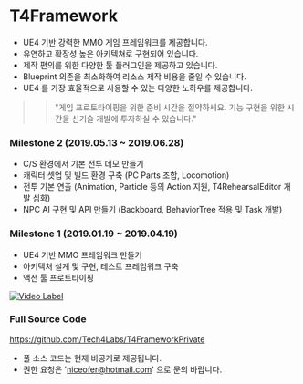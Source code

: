 # T4Framework

- UE4 기반 강력한 MMO 게임 프레임워크를 제공합니다.
- 유연하고 확장성 높은 아키텍쳐로 구현되어 있습니다.
- 제작 편의를 위한 다양한 툴 플러그인을 제공하고 있습니다.
- Blueprint 의존을 최소화하여 리소스 제작 비용을 줄일 수 있습니다.
- UE4 를 가장 효율적으로 사용할 수 있는 다양한 노하우를 제공합니다.

>> "게임 프로토타이핑을 위한 준비 시간을 절약하세요. 기능 구현을 위한 시간을 신기술 개발에 투자하실 수 있습니다."

### Milestone 2 (2019.05.13 ~ 2019.06.28)

- C/S 환경에서 기본 전투 데모 만들기
- 캐릭터 셋업 및 빌드 환경 구축 (PC Parts 조합, Locomotion)
- 전투 기본 연출 (Animation, Particle 등의 Action 지원, T4RehearsalEditor 개발 심화)
- NPC AI 구현 및 API 만들기 (Backboard, BehaviorTree 적용 및 Task 개발)

### Milestone 1 (2019.01.19 ~ 2019.04.19)

- UE4 기반 MMO 프레임워크 만들기
- 아키텍처 설계 및 구현, 테스트 프레임워크 구축
- 액션 툴 프로토타이핑

[![Video Label](http://img.youtube.com/vi/kq6mi8CEYi0/0.jpg)](https://youtu.be/kq6mi8CEYi0?t=0s)

### Full Source Code

https://github.com/Tech4Labs/T4FrameworkPrivate

- 풀 소스 코드는 현재 비공개로 제공됩니다.
- 권한 요청은 'niceofer@hotmail.com' 으로 문의 바랍니다.

